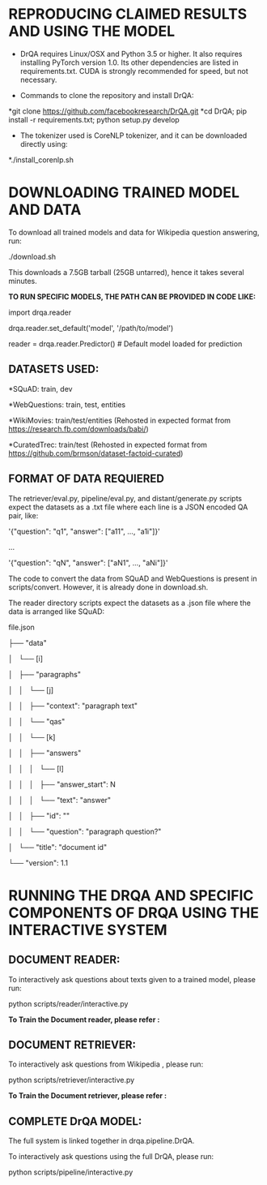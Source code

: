 # REPRODUCING CLAIMED RESULTS AND USING THE MODEL 

* DrQA requires Linux/OSX and Python 3.5 or higher. It also requires installing PyTorch version 1.0. Its other dependencies are listed in requirements.txt. CUDA is strongly recommended for speed, but not necessary.

* Commands to clone the repository and install DrQA: 

*git clone https://github.com/facebookresearch/DrQA.git
*cd DrQA; pip install -r requirements.txt; python setup.py develop

* The tokenizer used is CoreNLP tokenizer, and it can be downloaded directly using: 

*./install_corenlp.sh

# DOWNLOADING TRAINED MODEL AND DATA 

To download all trained models and data for Wikipedia question answering, run:

./download.sh

This downloads a 7.5GB tarball (25GB untarred), hence it takes several minutes. 

<B> TO RUN SPECIFIC MODELS, THE PATH CAN BE PROVIDED IN CODE LIKE: </B>

import drqa.reader

drqa.reader.set_default('model', '/path/to/model')

reader = drqa.reader.Predictor()  # Default model loaded for prediction


## DATASETS USED: 

*SQuAD: train, dev

*WebQuestions: train, test, entities

*WikiMovies: train/test/entities (Rehosted in expected format from https://research.fb.com/downloads/babi/)

*CuratedTrec: train/test (Rehosted in expected format from https://github.com/brmson/dataset-factoid-curated)


## FORMAT OF DATA REQUIERED 

The retriever/eval.py, pipeline/eval.py, and distant/generate.py scripts expect the datasets as a .txt file where each line is a JSON encoded QA pair, like: 

'{"question": "q1", "answer": ["a11", ..., "a1i"]}'

...

'{"question": "qN", "answer": ["aN1", ..., "aNi"]}'


The code to convert the data from SQuAD and WebQuestions is present in scripts/convert. However, it is already done in download.sh. 

The reader directory scripts expect the datasets as a .json file where the data is arranged like SQuAD:

file.json

├── "data"

│   └── [i]

│       ├── "paragraphs"

│       │   └── [j]

│       │       ├── "context": "paragraph text"

│       │       └── "qas"

│       │           └── [k]

│       │               ├── "answers"

│       │               │   └── [l]

│       │               │       ├── "answer_start": N

│       │               │       └── "text": "answer"

│       │               ├── "id": "<uuid>"
  
│       │               └── "question": "paragraph question?"
  
│       └── "title": "document id"
  
└── "version": 1.1
  


 
# RUNNING THE DRQA AND SPECIFIC COMPONENTS OF DRQA USING THE INTERACTIVE SYSTEM
  
  ## DOCUMENT READER: 
 
  To interactively ask questions about texts given to a trained model, please run: 
  
  python scripts/reader/interactive.py 

 <b> To Train the Document reader, please refer :   </b>
  
  ## DOCUMENT RETRIEVER: 
 
  To interactively ask questions from Wikipedia , please run: 
  
  python scripts/retriever/interactive.py 

 <b> To Train the Document retriever, please refer :   </b>
  
  ## COMPLETE DrQA MODEL: 
  
  The full system is linked together in drqa.pipeline.DrQA.

  To interactively ask questions using the full DrQA, please run:

  python scripts/pipeline/interactive.py
  
  
  
  
    




